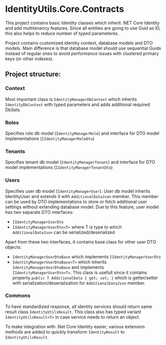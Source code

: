 # IdentityUtils.Core.Contracts

This project contains basic Identity classes which inherit .NET Core Identity and add multitenancy features. Since all entities are going to use Guid as ID, this also helps to reduce number of typed parameteres.

Project contains customized identity context, database models and DTO models. Main difference is that database model should use sequential Guids instead of regular ones to avoid performance issues with clustered primary keys (or other indexes).

## Project structure:
### Context 
Most important class is `IdentityManagerDbContext` which inherits `IdentityDbContext` with typed parameters and adds additional required DbSets

### Roles 
Specifies role db model (`IdentityManagerRole`) and interface for DTO model implementations (`IIdentityManagerRoleDto`)

### Tenants 
Specifies tenant db model (`IdentityManagerTenant`) and interface for DTO model implementations (`IIdentityManagerTenantDto`)

### Users 
Specifies user db model (`IdentityManagerUser`). User db model inherits IdentityUser and extends it with `AdditionalDataJson` member. This member can be used by DTO implementations to store or fetch additional user settings without extending database model. 
Due to this feature, user model has two separate DTO interfaces:
  + `IIdentityManagerUserDto`
  + `IIdentityManagerUserDto<T>` where T is type to which `AdditionalDataJson` can be serialized/deserialized

Apart from these two interfaces, it contains base class for other user DTO objects:
   + `IdentityManagerUserDtoBase` which implements `IIdentityManagerUserDto`
   + `IdentityManagerUserDtoBase<T>` which inherits `IdentityManagerUserDtoBase` and implements `IIdentityManagerUserDto<T>`. This class is usefull since it contains property `public T AdditionalData { get; set; }` which is getter/setter with serialization/deserialization for `AdditionalDataJson` member.

### Commons
To have standardized response, all identity services should return same result class `IdentityUtilsResult`. This class also has typed variant `IdentityUtilsResult<T>` in case service needs to return an object.

To make integration with .Net Core Identity easier, various extension methods are added to quickly transform `IdentityResult` to `IdentityUtilsResult`.
